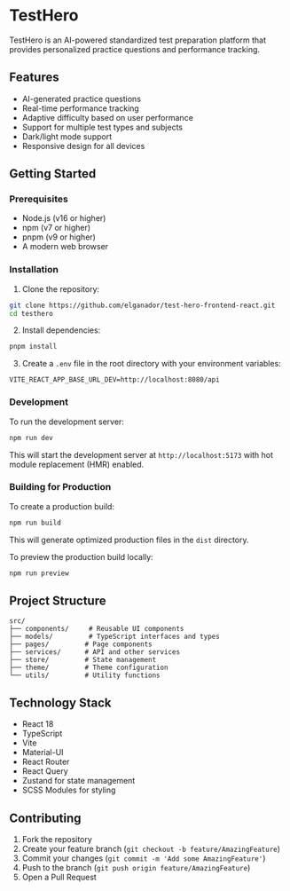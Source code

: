# TestHero

TestHero is an AI-powered standardized test preparation platform that provides personalized practice questions and performance tracking.

## Features

- AI-generated practice questions
- Real-time performance tracking
- Adaptive difficulty based on user performance
- Support for multiple test types and subjects
- Dark/light mode support
- Responsive design for all devices

## Getting Started

### Prerequisites

- Node.js (v16 or higher)
- npm (v7 or higher)
- pnpm (v9 or higher)
- A modern web browser

### Installation

1. Clone the repository:

```bash
git clone https://github.com/elganador/test-hero-frontend-react.git
cd testhero
```

2. Install dependencies:

```bash
pnpm install
```

3. Create a `.env` file in the root directory with your environment variables:
```env
VITE_REACT_APP_BASE_URL_DEV=http://localhost:8080/api
```

### Development

To run the development server:

```bash
npm run dev
```

This will start the development server at `http://localhost:5173` with hot module replacement (HMR) enabled.

### Building for Production

To create a production build:

```bash
npm run build
```

This will generate optimized production files in the `dist` directory.

To preview the production build locally:

```bash
npm run preview
```

## Project Structure

```
src/
├── components/     # Reusable UI components
├── models/         # TypeScript interfaces and types
├── pages/         # Page components
├── services/      # API and other services
├── store/         # State management
├── theme/         # Theme configuration
└── utils/         # Utility functions
```

## Technology Stack

- React 18
- TypeScript
- Vite
- Material-UI
- React Router
- React Query
- Zustand for state management
- SCSS Modules for styling

## Contributing

1. Fork the repository
2. Create your feature branch (`git checkout -b feature/AmazingFeature`)
3. Commit your changes (`git commit -m 'Add some AmazingFeature'`)
4. Push to the branch (`git push origin feature/AmazingFeature`)
5. Open a Pull Request

